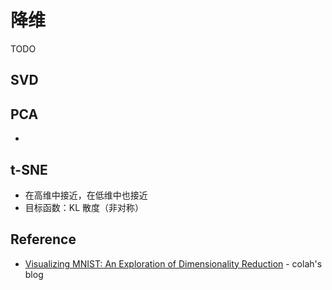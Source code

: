 # 降维

TODO

## SVD

## PCA

- 

## t-SNE

- 在高维中接近，在低维中也接近
- 目标函数：KL 散度（非对称）

## Reference

- [Visualizing MNIST: An Exploration of Dimensionality Reduction](http://colah.github.io/posts/2014-10-Visualizing-MNIST/) - colah's blog 